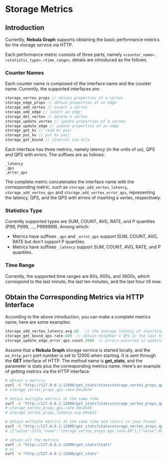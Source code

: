 # Storage Metrics

## Introduction

Currently, **Nebula Graph** supports obtaining the basic performance metrics for the storage service via HTTP.

Each performance metric consists of three parts, namely `<counter_name>.<statistic_type>.<time_range>`, details are introduced as the follows.

### Counter Names

Each counter name is composed of the interface name and the counter name. Currently, the supported interfaces are:

```cpp
storage_vertex_props // obtain properties of a vertex
storage_edge_props // obtain properties of an edge
storage_add_vertex // insert a vertex
storage_add_edge // insert an edge
storage_del_vertex // delete a vertex
storage_update_vertex // update properties of a vertex
storage_update_edge // update properties of an edge
storage_get_kv // read kv pair
storage_put_kv // put kv pair
storage_get_bound // internal use only
```

Each interface has three metrics, namely latency (in the units of us), QPS and QPS with errors. The suffixes are as follows:

```text
_latency
_qps
_error_qps
```

The complete metric concatenates the interface name with the corresponding metric, such as `storage_add_vertex_latency`, `storage_add_vertex_qps` and `storage_add_vertex_error_qps`, representing the latency, QPS, and the QPS with errors of inserting a vertex, respectively.

### Statistics Type

Currently supported types are SUM, COUNT, AVG, RATE, and P quantiles (P99, P999, ..., P999999). Among which:

- Metrics have suffixes `_qps` and `_error_qps` support SUM, COUNT, AVG, RATE but don't support P quantiles.
- Metrics have suffixes `_latency` support SUM, COUNT, AVG, RATE, and P quantiles.

### Time Range

Currently, the supported time ranges are 60s, 600s, and 3600s, which correspond to the last minute, the last ten minutes, and the last hour till now.

## Obtain the Corresponding Metrics via HTTP Interface

According to the above introduction, you can make a complete metrics name, here are some examples:

```cpp
storage_add_vertex_latency.avg.60   // the average latency of inserting a vertex in the last minute
storage_get_bound_qps.rate.600  // obtain neighbor's QPS in the last ten minutes
storage_update_edge_error_qps.count.3600  // errors occurred in updating an edge in the last hour
```

Assume that a **Nebula Graph** storage service is started locally, and the `ws_http_port` port number is set to 12000 when starting. It is sent through the **GET** interface of HTTP. The method name is **get_stats**, and the parameter is stats plus the corresponding metrics name. Here's an example of getting metrics via the HTTP interface:

```bash
# obtain a metrics
curl -G "http://127.0.0.1:12000/get_stats?stats=storage_vertex_props_qps.rate.60"
# storage_vertex_props_qps.rate.60=2674

# obtain multiple metrics at the same time
curl -G "http://127.0.0.1:12000/get_stats?stats=storage_vertex_props_qps.rate.60,storage_vertex_props_latency.avg.60"
# storage_vertex_props_qps.rate.60=2638
# storage_vertex_props_latency.avg.60=812

# obtain multiple metrics at the same time and return in json format
curl -G "http://127.0.0.1:12000/get_stats?stats=storage_vertex_props_qps.rate.60,storage_vertex_props_latency.avg.60&returnjson"
# [{"value":2723,"name":"storage_vertex_props_qps.rate.60"},{"value":804,"name":"storage_vertex_props_latency.avg.60"}]

# obtain all the metrics
curl -G "http://127.0.0.1:12000/get_stats?stats"
# or
curl -G "http://127.0.0.1:12000/get_stats"
```

